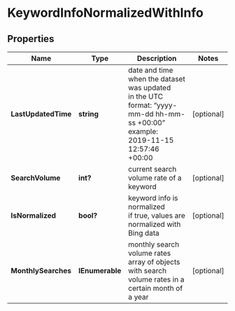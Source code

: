 # KeywordInfoNormalizedWithInfo


## Properties

| Name | Type | Description | Notes |
|------------ | ------------- | ------------- | -------------|
**LastUpdatedTime** | **string** | date and time when the dataset was updated<br>in the UTC format: “yyyy-mm-dd hh-mm-ss +00:00”<br>example:<br>2019-11-15 12:57:46 +00:00 |[optional]|
**SearchVolume** | **int?** | current search volume rate of a keyword |[optional]|
**IsNormalized** | **bool?** | keyword info is normalized<br>if true, values are normalized with Bing data |[optional]|
**MonthlySearches** | **IEnumerable<MonthlySearchesInfo>** | monthly search volume rates<br>array of objects with search volume rates in a certain month of a year |[optional]|